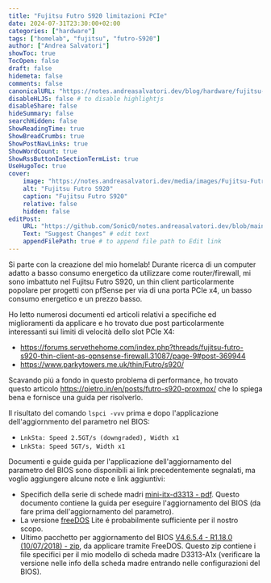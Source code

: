 ```yaml
---
title: "Fujitsu Futro S920 limitazioni PCIe"
date: 2024-07-31T23:30:00+02:00
categories: ["hardware"]
tags: ["homelab", "fujitsu", "futro-S920"]
author: ["Andrea Salvatori"]
showToc: true
TocOpen: false
draft: false
hidemeta: false
comments: false
canonicalURL: "https://notes.andreasalvatori.dev/blog/hardware/fujitsu-futro-s920-pcie/"
disableHLJS: false # to disable highlightjs
disableShare: false
hideSummary: false
searchHidden: false
ShowReadingTime: true
ShowBreadCrumbs: true
ShowPostNavLinks: true
ShowWordCount: true
ShowRssButtonInSectionTermList: true
UseHugoToc: true
cover:
    image: "https://notes.andreasalvatori.dev/media/images/Fujitsu-Futro-S920.jpg"
    alt: "Fujitsu Futro S920"
    caption: "Fujitsu Futro S920"
    relative: false
    hidden: false
editPost:
    URL: "https://github.com/Sonic0/notes.andreasalvatori.dev/blob/main/content"
    Text: "Suggest Changes" # edit text
    appendFilePath: true # to append file path to Edit link
---
```


Si parte con la creazione del mio homelab!
Durante ricerca di un computer adatto a basso consumo energetico da utilizzare come router/firewall, mi sono imbattuto nel Fujitsu Futro S920, un thin client particolarmente popolare per progetti con pfSense per via di una porta PCIe x4, un basso consumo energetico e un prezzo basso.

Ho letto numerosi documenti ed articoli relativi a specifiche ed miglioramenti da applicare e ho trovato due post particolarmente interessanti sui limiti di velocità dello slot PCIe X4:
- https://forums.servethehome.com/index.php?threads/fujitsu-futro-s920-thin-client-as-opnsense-firewall.31087/page-9#post-369944
- https://www.parkytowers.me.uk/thin/Futro/s920/

Scavando piú a fondo in questo problema di performance, ho trovato questo articolo https://pietro.in/en/posts/futro-s920-proxmox/ che lo spiega bena e fornisce una guida per risolverlo.

Il risultato del comando `lspci -vvv` prima e dopo l'applicazione dell'aggiornmento del parametro nel BIOS:
- `LnkSta: Speed 2.5GT/s (downgraded), Width x1`
- `LnkSta: Speed 5GT/s, Width x1`

Documenti e guide guida per l'applicazione dell'aggiornamento del parametro del BIOS sono disponibili ai link precedentemente segnalati, ma voglio aggiungere alcune note e link aggiuntivi:
- Specifich della serie di schede madri [mini-itx-d3313 - pdf](/media/documents/v14-mini-itx-d3313-s4-s5-s6-12-2015.pdf). Questo documento contiene la guida per eseguire l'aggiornamento del BIOS (da fare prima dell'aggiornamento del parametro).
- La versione [freeDOS](https://www.freedos.org/download/) Lite é probabilmente sufficiente per il nostro scopo.
- Ultimo pacchetto per aggiornamento del BIOS [V4.6.5.4 - R1.18.0 (10/07/2018) - zip](/media/documents/DOS_BIOS_UPDATE_D3313A1x_V4654R1180.pdf), da applicare tramite FreeDOS. Questo zip contiene i file specifici per il mio modello di scheda madre D3313-A1x (verificare la versione nelle info della scheda madre entrando nelle configurazioni del BIOS).